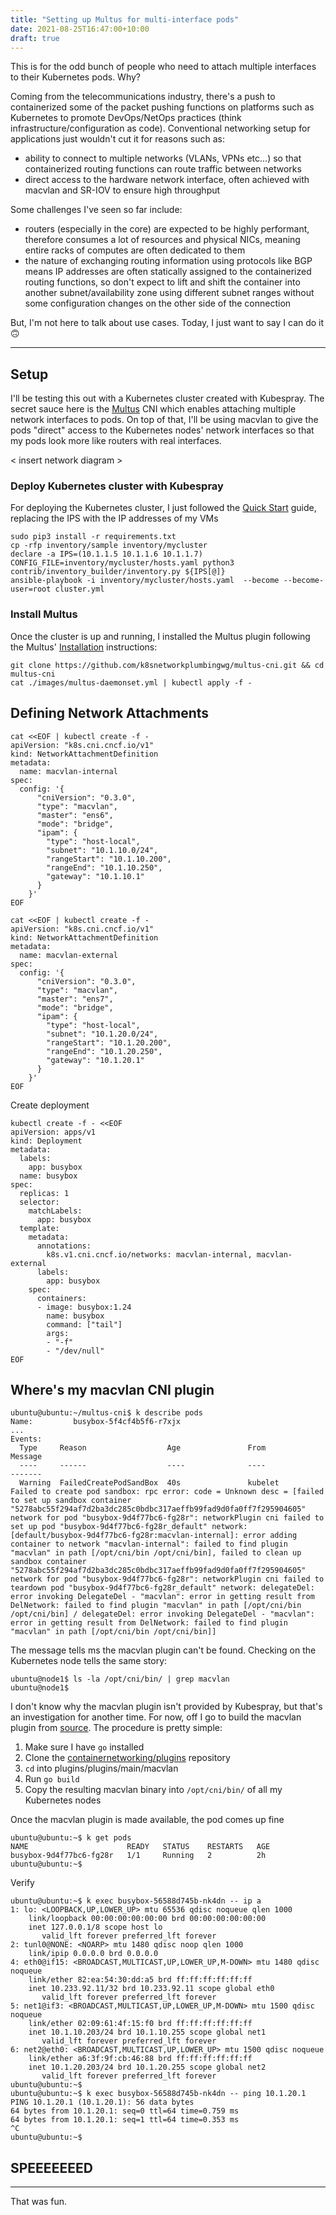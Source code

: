 ```yaml
---
title: "Setting up Multus for multi-interface pods"
date: 2021-08-25T16:47:00+10:00
draft: true
---
```


This is for the odd bunch of people who need to attach multiple interfaces to their Kubernetes pods. Why?

Coming from the telecommunications industry, there's a push to containerized some of the packet pushing functions on platforms such as Kubernetes to promote DevOps/NetOps practices (think infrastructure/configuration as code). Conventional networking setup for applications just wouldn't cut it for reasons such as:

- ability to connect to multiple networks (VLANs, VPNs etc...) so that containerized routing functions can route traffic between networks
- direct access to the hardware network interface, often achieved with macvlan and SR-IOV to ensure high throughput

Some challenges I've seen so far include:

- routers (especially in the core) are expected to be highly performant, therefore consumes a lot of resources and physical NICs, meaning entire racks of computes are often dedicated to them
- the nature of exchanging routing information using protocols like BGP means IP addresses are often statically assigned to the containerized routing functions, so don't expect to lift and shift the container into another subnet/availability zone using different subnet ranges without some configuration changes on the other side of the connection

But, I'm not here to talk about use cases. Today, I just want to say I can do it 🙃

---


## Setup

I'll be testing this out with a Kubernetes cluster created with Kubespray. The secret sauce here is the [Multus](https://github.com/k8snetworkplumbingwg/multus-cni) CNI which enables attaching multiple network interfaces to pods. On top of that, I'll be using macvlan to give the pods "direct" access to the Kubernetes nodes' network interfaces so that my pods look more like routers with real interfaces.

< insert network diagram >

### Deploy Kubernetes cluster with Kubespray

For deploying the Kubernetes cluster, I just followed the [Quick Start](https://github.com/kubernetes-sigs/kubespray#quick-start) guide, replacing the IPS with the IP addresses of my VMs
```
sudo pip3 install -r requirements.txt
cp -rfp inventory/sample inventory/mycluster
declare -a IPS=(10.1.1.5 10.1.1.6 10.1.1.7)
CONFIG_FILE=inventory/mycluster/hosts.yaml python3 contrib/inventory_builder/inventory.py ${IPS[@]}
ansible-playbook -i inventory/mycluster/hosts.yaml  --become --become-user=root cluster.yml
```

### Install Multus

Once the cluster is up and running, I installed the Multus plugin following the Multus' [Installation](https://github.com/k8snetworkplumbingwg/multus-cni/blob/master/docs/quickstart.md#installation) instructions:
```
git clone https://github.com/k8snetworkplumbingwg/multus-cni.git && cd multus-cni
cat ./images/multus-daemonset.yml | kubectl apply -f -
```

## Defining Network Attachments

```
cat <<EOF | kubectl create -f -
apiVersion: "k8s.cni.cncf.io/v1"
kind: NetworkAttachmentDefinition
metadata:
  name: macvlan-internal
spec:
  config: '{
      "cniVersion": "0.3.0",
      "type": "macvlan",
      "master": "ens6",
      "mode": "bridge",
      "ipam": {
        "type": "host-local",
        "subnet": "10.1.10.0/24",
        "rangeStart": "10.1.10.200",
        "rangeEnd": "10.1.10.250",
        "gateway": "10.1.10.1"
      }
    }'
EOF

cat <<EOF | kubectl create -f -
apiVersion: "k8s.cni.cncf.io/v1"
kind: NetworkAttachmentDefinition
metadata:
  name: macvlan-external
spec:
  config: '{
      "cniVersion": "0.3.0",
      "type": "macvlan",
      "master": "ens7",
      "mode": "bridge",
      "ipam": {
        "type": "host-local",
        "subnet": "10.1.20.0/24",
        "rangeStart": "10.1.20.200",
        "rangeEnd": "10.1.20.250",
        "gateway": "10.1.20.1"
      }
    }'
EOF
```

Create deployment
```
kubectl create -f - <<EOF
apiVersion: apps/v1
kind: Deployment
metadata:
  labels:
    app: busybox
  name: busybox
spec:
  replicas: 1
  selector:
    matchLabels:
      app: busybox
  template:
    metadata:
      annotations:
        k8s.v1.cni.cncf.io/networks: macvlan-internal, macvlan-external
      labels:
        app: busybox
    spec:
      containers:
      - image: busybox:1.24
        name: busybox
        command: ["tail"]
        args:
        - "-f"
        - "/dev/null"
EOF
```

## Where's my macvlan CNI plugin

```
ubuntu@ubuntu:~/multus-cni$ k describe pods
Name:         busybox-5f4cf4b5f6-r7xjx
...
Events:
  Type     Reason                  Age               From               Message
  ----     ------                  ----              ----               -------
  Warning  FailedCreatePodSandBox  40s               kubelet            Failed to create pod sandbox: rpc error: code = Unknown desc = [failed to set up sandbox container "5278abc55f294af7d2ba3dc285c0bdbc317aeffb99fad9d0fa0ff7f295904605" network for pod "busybox-9d4f77bc6-fg28r": networkPlugin cni failed to set up pod "busybox-9d4f77bc6-fg28r_default" network: [default/busybox-9d4f77bc6-fg28r:macvlan-internal]: error adding container to network "macvlan-internal": failed to find plugin "macvlan" in path [/opt/cni/bin /opt/cni/bin], failed to clean up sandbox container "5278abc55f294af7d2ba3dc285c0bdbc317aeffb99fad9d0fa0ff7f295904605" network for pod "busybox-9d4f77bc6-fg28r": networkPlugin cni failed to teardown pod "busybox-9d4f77bc6-fg28r_default" network: delegateDel: error invoking DelegateDel - "macvlan": error in getting result from DelNetwork: failed to find plugin "macvlan" in path [/opt/cni/bin /opt/cni/bin] / delegateDel: error invoking DelegateDel - "macvlan": error in getting result from DelNetwork: failed to find plugin "macvlan" in path [/opt/cni/bin /opt/cni/bin]]
```

The message tells ms the macvlan plugin can't be found. Checking on the Kubernetes node tells the same story:
```
ubuntu@node1$ ls -la /opt/cni/bin/ | grep macvlan
ubuntu@node1$
```

I don't know why the macvlan plugin isn't provided by Kubespray, but that's an investigation for another time. For now, off I go to build the macvlan plugin from [source](https://github.com/containernetworking/plugins/tree/master/plugins/main/macvlan). The procedure is pretty simple:

1. Make sure I have `go` installed
1. Clone the [containernetworking/plugins](https://github.com/containernetworking/plugins) repository
1. `cd` into plugins/plugins/main/macvlan
1. Run `go build`
1. Copy the resulting macvlan binary into `/opt/cni/bin/` of all my Kubernetes nodes

Once the macvlan plugin is made available, the pod comes up fine
```
ubuntu@ubuntu:~$ k get pods
NAME                      READY   STATUS    RESTARTS   AGE
busybox-9d4f77bc6-fg28r   1/1     Running   2          2h
ubuntu@ubuntu:~$
```

Verify
```
ubuntu@ubuntu:~$ k exec busybox-56588d745b-nk4dn -- ip a
1: lo: <LOOPBACK,UP,LOWER_UP> mtu 65536 qdisc noqueue qlen 1000
    link/loopback 00:00:00:00:00:00 brd 00:00:00:00:00:00
    inet 127.0.0.1/8 scope host lo
       valid_lft forever preferred_lft forever
2: tunl0@NONE: <NOARP> mtu 1480 qdisc noop qlen 1000
    link/ipip 0.0.0.0 brd 0.0.0.0
4: eth0@if15: <BROADCAST,MULTICAST,UP,LOWER_UP,M-DOWN> mtu 1480 qdisc noqueue
    link/ether 82:ea:54:30:dd:a5 brd ff:ff:ff:ff:ff:ff
    inet 10.233.92.11/32 brd 10.233.92.11 scope global eth0
       valid_lft forever preferred_lft forever
5: net1@if3: <BROADCAST,MULTICAST,UP,LOWER_UP,M-DOWN> mtu 1500 qdisc noqueue
    link/ether 02:09:61:4f:15:f0 brd ff:ff:ff:ff:ff:ff
    inet 10.1.10.203/24 brd 10.1.10.255 scope global net1
       valid_lft forever preferred_lft forever
6: net2@eth0: <BROADCAST,MULTICAST,UP,LOWER_UP> mtu 1500 qdisc noqueue
    link/ether a6:3f:9f:cb:46:88 brd ff:ff:ff:ff:ff:ff
    inet 10.1.20.203/24 brd 10.1.20.255 scope global net2
       valid_lft forever preferred_lft forever
ubuntu@ubuntu:~$
ubuntu@ubuntu:~$ k exec busybox-56588d745b-nk4dn -- ping 10.1.20.1
PING 10.1.20.1 (10.1.20.1): 56 data bytes
64 bytes from 10.1.20.1: seq=0 ttl=64 time=0.759 ms
64 bytes from 10.1.20.1: seq=1 ttl=64 time=0.353 ms
^C
ubuntu@ubuntu:~$
```


## SPEEEEEEED

---

That was fun.